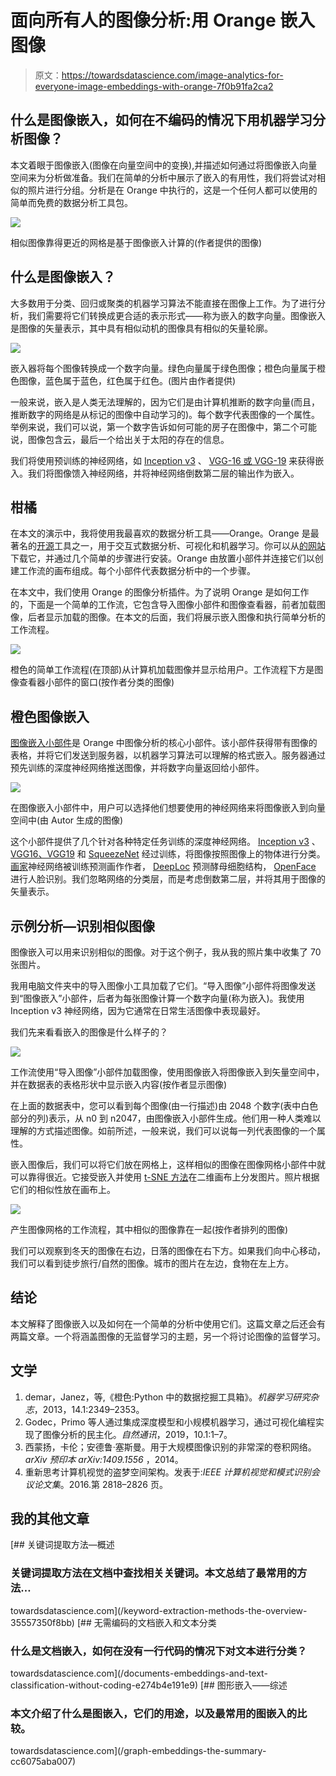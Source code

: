 # 面向所有人的图像分析:用 Orange 嵌入图像

> 原文：<https://towardsdatascience.com/image-analytics-for-everyone-image-embeddings-with-orange-7f0b91fa2ca2>

## 什么是图像嵌入，如何在不编码的情况下用机器学习分析图像？

本文着眼于图像嵌入(图像在向量空间中的变换),并描述如何通过将图像嵌入向量空间来为分析做准备。我们在简单的分析中展示了嵌入的有用性，我们将尝试对相似的照片进行分组。分析是在 Orange 中执行的，这是一个任何人都可以使用的简单而免费的数据分析工具包。

![](img/b173ea87038a1c492ec6126767c876cc.png)

相似图像靠得更近的网格是基于图像嵌入计算的(作者提供的图像)

## 什么是图像嵌入？

大多数用于分类、回归或聚类的机器学习算法不能直接在图像上工作。为了进行分析，我们需要将它们转换成更合适的表示形式——称为嵌入的数字向量。图像嵌入是图像的矢量表示，其中具有相似动机的图像具有相似的矢量轮廓。

![](img/aebf851cc81a4304de2f15ebe978f844.png)

嵌入器将每个图像转换成一个数字向量。绿色向量属于绿色图像；橙色向量属于橙色图像，蓝色属于蓝色，红色属于红色。(图片由作者提供)

一般来说，嵌入是人类无法理解的，因为它们是由计算机推断的数字向量(而且，推断数字的网络是从标记的图像中自动学习的)。每个数字代表图像的一个属性。举例来说，我们可以说，第一个数字告诉如何可能的房子在图像中，第二个可能说，图像包含云，最后一个给出关于太阳的存在的信息。

我们将使用预训练的神经网络，如 [Inception v3](https://arxiv.org/abs/1512.00567v3) 、 [VGG-16 或 VGG-19](https://arxiv.org/abs/1409.1556) 来获得嵌入。我们将图像馈入神经网络，并将神经网络倒数第二层的输出作为嵌入。

## 柑橘

在本文的演示中，我将使用我最喜欢的数据分析工具——Orange。Orange 是最著名的[开源](https://github.com/biolab/orange3)工具之一，用于交互式数据分析、可视化和机器学习。你可以从[的网站](http://orangedatamining.com)下载它，并通过几个简单的步骤进行安装。Orange 由放置小部件并连接它们以创建工作流的画布组成。每个小部件代表数据分析中的一个步骤。

在本文中，我们使用 Orange 的图像分析插件。为了说明 Orange 是如何工作的，下面是一个简单的工作流，它包含导入图像小部件和图像查看器，前者加载图像，后者显示加载的图像。在本文的后面，我们将展示嵌入图像和执行简单分析的工作流程。

![](img/1673f8851d511ca558487a560f3e7f3a.png)

橙色的简单工作流程(在顶部)从计算机加载图像并显示给用户。工作流程下方是图像查看器小部件的窗口(按作者分类的图像)

## 橙色图像嵌入

[图像嵌入小部件](https://orangedatamining.com/widget-catalog/image-analytics/imageembedding/)是 Orange 中图像分析的核心小部件。该小部件获得带有图像的表格，并将它们发送到服务器，以机器学习算法可以理解的格式嵌入。服务器通过预先训练的深度神经网络推送图像，并将数字向量返回给小部件。

![](img/6f4bf928895717ec62b6d395706aea57.png)

在图像嵌入小部件中，用户可以选择他们想要使用的神经网络来将图像嵌入到向量空间中(由 Autor 生成的图像)

这个小部件提供了几个针对各种特定任务训练的深度神经网络。 [Inception v3](https://arxiv.org/abs/1512.00567) 、 [VGG16、VGG19](https://arxiv.org/abs/1409.1556) 和 [SqueezeNet](https://arxiv.org/abs/1602.07360) 经过训练，将图像按照图像上的物体进行分类。[画家](https://www.nature.com/articles/s41467-019-12397-x)神经网络被训练预测画作作者， [DeepLoc](https://pubmed.ncbi.nlm.nih.gov/29036616/) 预测酵母细胞结构， [OpenFace](https://ieeexplore.ieee.org/document/8373812) 进行人脸识别。我们忽略网络的分类层，而是考虑倒数第二层，并将其用于图像的矢量表示。

## 示例分析—识别相似图像

图像嵌入可以用来识别相似的图像。对于这个例子，我从我的照片集中收集了 70 张图片。

我用电脑文件夹中的导入图像小工具加载了它们。“导入图像”小部件将图像发送到“图像嵌入”小部件，后者为每张图像计算一个数字向量(称为嵌入)。我使用 Inception v3 神经网络，因为它通常在日常生活图像中表现最好。

我们先来看看嵌入的图像是什么样子的？

![](img/0da1897804df389e08c90588b86ed41e.png)

工作流使用“导入图像”小部件加载图像，使用图像嵌入将图像嵌入到矢量空间中，并在数据表的表格形状中显示嵌入内容(按作者显示图像)

在上面的数据表中，您可以看到每个图像(由一行描述)由 2048 个数字(表中白色部分的列)表示，从 n0 到 n2047，由图像嵌入小部件生成。他们用一种人类难以理解的方式描述图像。如前所述，一般来说，我们可以说每一列代表图像的一个属性。

嵌入图像后，我们可以将它们放在网格上，这样相似的图像在图像网格小部件中就可以靠得很近。它接受嵌入并使用 [t-SNE 方法](https://en.wikipedia.org/wiki/T-distributed_stochastic_neighbor_embedding)在二维画布上分发图片。照片根据它们的相似性放在画布上。

![](img/5c18f44b9a59c873de5991a0ebfbbfde.png)

产生图像网格的工作流程，其中相似的图像靠在一起(按作者排列的图像)

我们可以观察到冬天的图像在右边，日落的图像在右下方。如果我们向中心移动，我们可以看到徒步旅行/自然的图像。城市的图片在左边，食物在左上方。

## 结论

本文解释了图像嵌入以及如何在一个简单的分析中使用它们。这篇文章之后还会有两篇文章。一个将涵盖图像的无监督学习的主题，另一个将讨论图像的监督学习。

## 文学

1.  demar，Janez，等,《橙色:Python 中的数据挖掘工具箱》。*机器学习研究杂志*，2013，14.1:2349–2353。
2.  Godec，Primo 等人通过集成深度模型和小规模机器学习，通过可视化编程实现了图像分析的民主化。*自然通讯*，2019，10.1:1–7。
3.  西蒙扬，卡伦；安德鲁·塞斯曼。用于大规模图像识别的非常深的卷积网络。 *arXiv 预印本 arXiv:1409.1556* ，2014。
4.  重新思考计算机视觉的盗梦空间架构。发表于:*IEEE 计算机视觉和模式识别会议论文集*。2016.第 2818–2826 页。

## 我的其他文章

[](/keyword-extraction-methods-the-overview-35557350f8bb) [## 关键词提取方法—概述

### 关键词提取方法在文档中查找相关关键词。本文总结了最常用的方法…

towardsdatascience.com](/keyword-extraction-methods-the-overview-35557350f8bb) [](/documents-embeddings-and-text-classification-without-coding-e274b4e191e9) [## 无需编码的文档嵌入和文本分类

### 什么是文档嵌入，如何在没有一行代码的情况下对文本进行分类？

towardsdatascience.com](/documents-embeddings-and-text-classification-without-coding-e274b4e191e9) [](/graph-embeddings-the-summary-cc6075aba007) [## 图形嵌入——综述

### 本文介绍了什么是图嵌入，它们的用途，以及最常用的图嵌入的比较。

towardsdatascience.com](/graph-embeddings-the-summary-cc6075aba007)